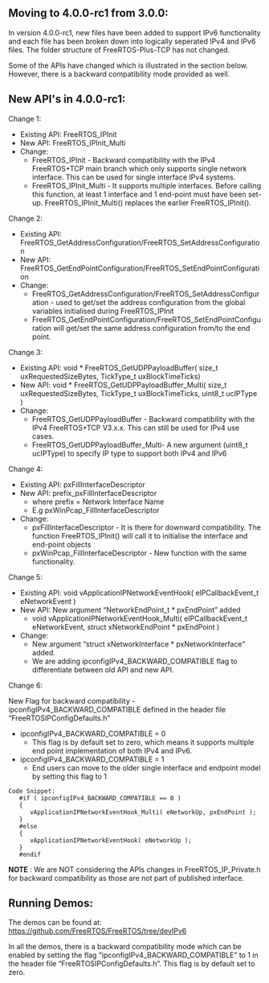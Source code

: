 Moving to 4.0.0-rc1 from 3.0.0:
-----------------------------
In version 4.0.0-rc1, new files have been added to support IPv6 functionality and each file has been broken down into logically seperated IPv4 and IPv6 files. The folder structure of FreeRTOS-Plus-TCP has not changed.

Some of the APIs have changed which is illustrated in the section below. However, there is a backward compatibility mode provided as well.

New API's in 4.0.0-rc1:
----------------------
Change 1:

   - Existing API: FreeRTOS_IPInit
   - New API: FreeRTOS_IPInit_Multi
   - Change:
      - FreeRTOS_IPInit - Backward compatibility with the IPv4 FreeRTOS+TCP main branch which only supports single network interface. This can be used for single  interface IPv4 systems.
      - FreeRTOS_IPInit_Multi - It supports multiple interfaces. Before calling this function, at least 1 interface and 1 end-point must have been set-up. FreeRTOS_IPInit_Multi() replaces the earlier FreeRTOS_IPInit().

Change 2:

   - Existing API: FreeRTOS_GetAddressConfiguration/FreeRTOS_SetAddressConfiguration
   - New API: FreeRTOS_GetEndPointConfiguration/FreeRTOS_SetEndPointConfiguration
   - Change:
      - FreeRTOS_GetAddressConfiguration/FreeRTOS_SetAddressConfiguration - used to get/set the address configuration from the global variables initialised during FreeRTOS_IPInit
      - FreeRTOS_GetEndPointConfiguration/FreeRTOS_SetEndPointConfiguration will get/set the same address configuration from/to the end point.

Change 3:

   - Existing API:  void * FreeRTOS_GetUDPPayloadBuffer( size_t uxRequestedSizeBytes,
                                                TickType_t uxBlockTimeTicks)
   - New API: void * FreeRTOS_GetUDPPayloadBuffer_Multi( size_t uxRequestedSizeBytes,
                                                     TickType_t uxBlockTimeTicks, uint8_t ucIPType )
   - Change:
      - FreeRTOS_GetUDPPayloadBuffer - Backward compatibility with the IPv4 FreeRTOS+TCP V3.x.x. This can still be used for IPv4 use cases.
      - FreeRTOS_GetUDPPayloadBuffer_Multi-  A new argument (uint8_t ucIPType) to specify IP type to support both IPv4 and IPv6

Change 4:

   - Existing API: pxFillInterfaceDescriptor
   - New API: prefix_pxFillInterfaceDescriptor
      - where prefix = Network Interface Name
      - E.g pxWinPcap_FillInterfaceDescriptor
   - Change:
      - pxFillInterfaceDescriptor - It is there for downward compatibility. The function FreeRTOS_IPInit() will call it to initialise the interface and end-point objects
      - pxWinPcap_FillInterfaceDescriptor - New function with the same functionality.

Change 5:

   - Existing API: void vApplicationIPNetworkEventHook( eIPCallbackEvent_t eNetworkEvent )
   - New API: New argument “NetworkEndPoint_t * pxEndPoint” added
      - void vApplicationIPNetworkEventHook_Multi( eIPCallbackEvent_t eNetworkEvent, struct xNetworkEndPoint * pxEndPoint )
   - Change:
      - New argument “struct xNetworkInterface * pxNetworkInterface” added.
      - We are adding ipconfigIPv4_BACKWARD_COMPATIBLE flag to differentiate between old API and new API.

Change 6:

   New Flag for backward compatibility - ipconfigIPv4_BACKWARD_COMPATIBLE defined in  the header file “FreeRTOSIPConfigDefaults.h”
   - ipconfigIPv4_BACKWARD_COMPATIBLE = 0
      - This flag is by default set to zero, which means it supports multiple end point implementation of both IPv4 and IPv6.
   - ipconfigIPv4_BACKWARD_COMPATIBLE = 1
      - End users can move to the older single interface and endpoint model by setting this flag to 1

    Code Snippet:
       #if ( ipconfigIPv4_BACKWARD_COMPATIBLE == 0 )
       {
          vApplicationIPNetworkEventHook_Multi( eNetworkUp, pxEndPoint );
       }
       #else
       {
          vApplicationIPNetworkEventHook( eNetworkUp );
       }
       #endif
  
  **NOTE** : We are NOT considering the APIs changes in FreeRTOS_IP_Private.h for backward compatibility as those are not part of published interface.
  
Running Demos:
-------------
The demos can be found at: https://github.com/FreeRTOS/FreeRTOS/tree/devIPv6

In all the demos, there is a backward compatibility mode which can be enabled by setting the flag “ipconfigIPv4_BACKWARD_COMPATIBLE” to 1 in the header file “FreeRTOSIPConfigDefaults.h”.
This flag is by default set to zero.

